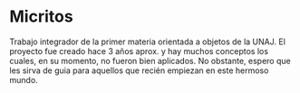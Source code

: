 # Micritos
Trabajo integrador de la primer materia orientada a objetos de la UNAJ.
El proyecto  fue creado hace 3 años aprox. y hay muchos conceptos los cuales, en su momento, no fueron bien aplicados. No obstante, espero que les sirva de guia para aquellos que recién empiezan en este hermoso mundo.
